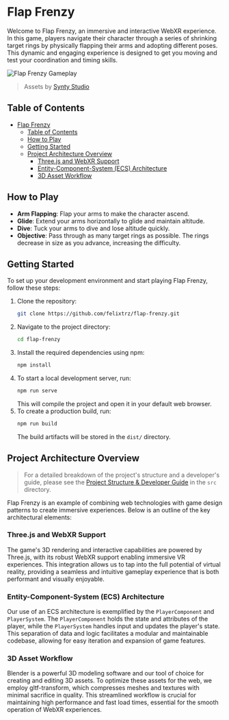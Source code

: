 # Flap Frenzy

Welcome to Flap Frenzy, an immersive and interactive WebXR experience. In this game, players navigate their character through a series of shrinking target rings by physically flapping their arms and adopting different poses. This dynamic and engaging experience is designed to get you moving and test your coordination and timing skills.

![Flap Frenzy Gameplay](./flap-frenzy.gif)

> Assets by [Synty Studio](https://www.syntystudios.com/)

## Table of Contents

- [Flap Frenzy](#flap-frenzy)
  - [Table of Contents](#table-of-contents)
  - [How to Play](#how-to-play)
  - [Getting Started](#getting-started)
  - [Project Architecture Overview](#project-architecture-overview)
    - [Three.js and WebXR Support](#threejs-and-webxr-support)
    - [Entity-Component-System (ECS) Architecture](#entity-component-system-ecs-architecture)
    - [3D Asset Workflow](#3d-asset-workflow)

## How to Play

- **Arm Flapping**: Flap your arms to make the character ascend.
- **Glide**: Extend your arms horizontally to glide and maintain altitude.
- **Dive**: Tuck your arms to dive and lose altitude quickly.
- **Objective**: Pass through as many target rings as possible. The rings decrease in size as you advance, increasing the difficulty.

## Getting Started

To set up your development environment and start playing Flap Frenzy, follow these steps:

1. Clone the repository:
   ```sh
   git clone https://github.com/felixtrz/flap-frenzy.git
   ```
2. Navigate to the project directory:
   ```sh
   cd flap-frenzy
   ```
3. Install the required dependencies using npm:
   ```sh
   npm install
   ```
4. To start a local development server, run:
   ```sh
   npm run serve
   ```
   This will compile the project and open it in your default web browser.
5. To create a production build, run:
   ```sh
   npm run build
   ```
   The build artifacts will be stored in the `dist/` directory.

## Project Architecture Overview

> For a detailed breakdown of the project's structure and a developer's guide, please see the [Project Structure & Developer Guide](./src/README.md) in the `src` directory.

Flap Frenzy is an example of combining web technologies with game design patterns to create immersive experiences. Below is an outline of the key architectural elements:

### Three.js and WebXR Support

The game's 3D rendering and interactive capabilities are powered by Three.js, with its robust WebXR support enabling immersive VR experiences. This integration allows us to tap into the full potential of virtual reality, providing a seamless and intuitive gameplay experience that is both performant and visually enjoyable.

### Entity-Component-System (ECS) Architecture

Our use of an ECS architecture is exemplified by the `PlayerComponent` and `PlayerSystem`. The `PlayerComponent` holds the state and attributes of the player, while the `PlayerSystem` handles input and updates the player's state. This separation of data and logic facilitates a modular and maintainable codebase, allowing for easy iteration and expansion of game features.

### 3D Asset Workflow

Blender is a powerful 3D modeling software and our tool of choice for creating and editing 3D assets. To optimize these assets for the web, we employ gltf-transform, which compresses meshes and textures with minimal sacrifice in quality. This streamlined workflow is crucial for maintaining high performance and fast load times, essential for the smooth operation of WebXR experiences.

